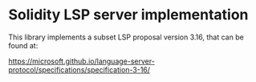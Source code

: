 # Solidity LSP server implementation

This library implements a subset LSP proposal version 3.16, that can be found at:

https://microsoft.github.io/language-server-protocol/specifications/specification-3-16/
